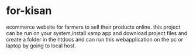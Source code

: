 # for-kisan
ecommerce website for farmers to sell their products online.
this project can be run on your system,install xamp app and download project files and create a folder in the htdocs and can run this webapplication on the pc or laptop by going to local host.
